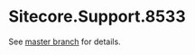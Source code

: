 # Sitecore.Support.8533

See [master branch](https://github.com/sitecoresupport/Sitecore.Support.8533) for details.